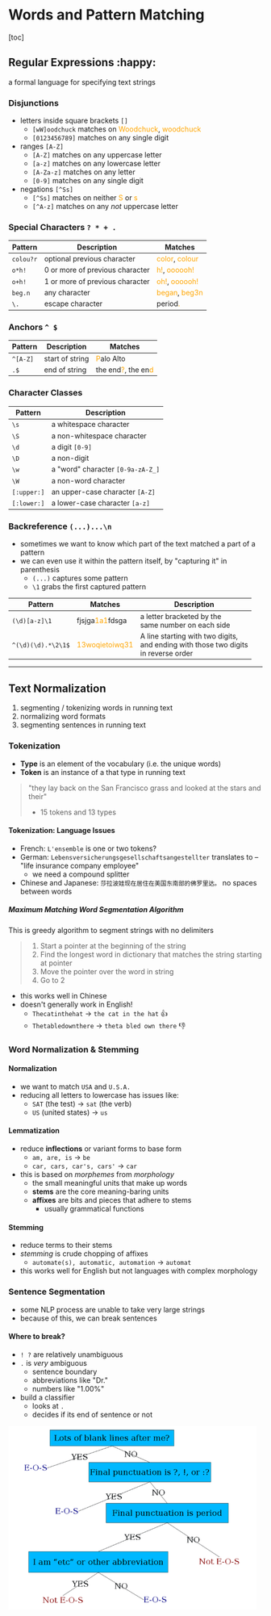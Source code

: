 # Words and Pattern Matching

[toc]

## Regular Expressions :happy:

a formal language for specifying text strings

### Disjunctions

- letters inside square brackets `[]`
  - `[wW]oodchuck` matches on <span style="color:orange">Woodchuck</span>, <span style="color:orange">woodchuck</span>
  - `[0123456789]` matches on any single digit
- ranges `[A-Z]`
  - `[A-Z]` matches on any uppercase letter
  - `[a-z]` matches on any lowercase letter
  - `[A-Za-z]` matches on any letter
  - `[0-9]` matches on any single digit
- negations `[^Ss]`
  - `[^Ss]` matches on neither <span style="color:orange">S</span> or <span style="color:orange">s</span>
  - `[^A-z]` matches on any *not* uppercase letter

### Special Characters `? * + .`

| Pattern   | Description                     | Matches                                                      |
| --------- | ------------------------------- | ------------------------------------------------------------ |
| `colou?r` | optional previous character     | <span style="color:orange">color</span>, <span style="color:orange">colour</span> |
| `o*h!`    | 0 or more of previous character | <span style="color:orange">h!</span>, <span style="color:orange">oooooh!</span> |
| `o+h!`    | 1 or more of previous character | <span style="color:orange">oh!</span>, <span style="color:orange">oooooh!</span> |
| `beg.n`   | any character                   | <span style="color:orange">began</span>, <span style="color:orange">beg3n</span> |
| `\.`      | escape character                | period<span style="color:orange">.</span>                    |

### Anchors `^ $`

| Pattern  | Description     | Matches                                                      |
| -------- | --------------- | ------------------------------------------------------------ |
| `^[A-Z]` | start of string | <span style="color:orange">P</span>alo Alto                  |
| `.$`     | end of string   | the end<span style="color:orange">?</span>, the en<span style="color:orange">d</span> |

### Character Classes

| Pattern     | Description                       |
| ----------- | --------------------------------- |
| `\s`        | a whitespace character            |
| `\S`        | a non-whitespace character        |
| `\d`        | a digit `[0-9]`                   |
| `\D`        | a non-digit                       |
| `\w`        | a "word" character `[0-9a-zA-Z_]` |
| `\W`        | a non-word character              |
| `[:upper:]` | an upper-case character `[A-Z]`   |
| `[:lower:]` | a lower-case character `[a-z]`    |

### Backreference `(...)...\n`

- sometimes we want to know which part of the text matched a part of a pattern
- we can even use it within the pattern itself, by "capturing it" in parenthesis
  - `(...)` captures some pattern
  - `\1` grabs the first captured pattern

| Pattern            | Matches                                          | Description                                                  |
| ------------------ | ------------------------------------------------ | ------------------------------------------------------------ |
| `(\d)[a-z]\1`      | fjsjga<span style="color:orange">1a1</span>fdsga | a letter bracketed by the <br />same number on each side     |
| `^(\d)(\d).*\2\1$` | <span style="color:orange">13woqietoiwq31</span> | A line starting with two digits, <br />and ending with those two digits <br />in reverse order |

<hr>

## Text Normalization

1. segmenting / tokenizing words in running text
2. normalizing word formats
3. segmenting sentences in running text

### Tokenization

- **Type** is an element of the vocabulary (i.e. the unique words)
- **Token** is an instance of a that type in running text

> "they lay back on the San Francisco grass and looked at the stars and their"
>
> - 15 tokens and 13 types

#### Tokenization: Language Issues

- French: `L'ensemble` is one or two tokens?
- German: `Lebensversicherungsgesellschaftsangestellter` translates to – "life insurance company employee"
  - we need a compound splitter
- Chinese and Japanese: `莎拉波娃现在居住在美国东南部的佛罗里达。` no spaces between words 

##### Maximum Matching Word Segmentation Algorithm

This is greedy algorithm to segment strings with no delimiters

>1. Start a pointer at the beginning of the string
>2. Find the longest word in dictionary that matches the string starting at pointer
>3. Move the pointer over the word in string
>4. Go to 2

- this works well in Chinese 
- doesn't generally work in English!
  - `Thecatinthehat` → `the cat in the hat` :+1:
  - `Thetabledownthere` → `theta bled own there` :-1:

### Word Normalization & Stemming

#### Normalization

- we want to match `USA` and `U.S.A.`
- reducing all letters to lowercase has issues like:
  - `SAT` (the test) → `sat` (the verb)
  - `US` (united states) → `us`

#### Lemmatization

- reduce **inflections** or variant forms to base form
  - `am, are, is` → `be`
  - `car, cars, car's, cars'` → `car`
- this is based on *morphemes* from *morphology*
  - the small meaningful units that make up words
  - **stems** are the core meaning-baring units
  - **affixes** are bits and pieces that adhere to stems
    - usually grammatical functions

#### Stemming

- reduce terms to their stems
- *stemming* is crude chopping of affixes
  - `automate(s), automatic, automation` → `automat`
- this works well for English but not languages with complex morphology

### Sentence Segmentation

- some NLP process are unable to take very large strings
- because of this, we can break sentences

#### Where to break?

- `! ?` are relatively unambiguous
- `.` is *very* ambiguous
  - sentence boundary
  - abbreviations like "Dr."
  - numbers like "1.00%"
- build a classifier
  - looks at `.`
  - decides if its end of sentence or not

<img src="images/image-20230905135408569.png" alt="image-20230905135408569" style="zoom:67%;" />
